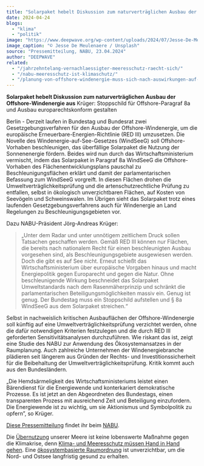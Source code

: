 ```yaml
---
title: "Solarpaket hebelt Diskussion zum naturverträglichen Ausbau der Offshore-Windenergie aus"
date: 2024-04-24
blogs: 
  - "klima"
  - "politik"
image: "https://www.deepwave.org/wp-content/uploads/2024/07/Jesse-De-Meulenaere_Unsplash_Offshore_Solarpaket-scaled.jpg"
image_caption: "© Jesse De Meulenaere / Unsplash"
source: "Pressemitteilung, NABU, 23.04.2024"
author: "DEEPWAVE"
related: 
  - "/jahrzehntelang-vernachlaessigter-meeresschutz-raecht-sich/"
  - "/nabu-meeresschutz-ist-klimaschutz/"
  - "/planung-von-offshore-windenergie-muss-sich-nach-auswirkungen-auf-oekosysteme-richten/"
---
```


**Solarpaket hebelt Diskussion zum naturverträglichen Ausbau der Offshore-Windenergie aus** Krüger: Stoppschild für Offshore-Paragraf 8a und Ausbau europarechtskonform gestalten

Berlin - Derzeit laufen in Bundestag und Bundesrat zwei Gesetzgebungsverfahren für den Ausbau der Offshore-Windenergie, um die europäische Erneuerbare-Energien-Richtlinie (RED III) umzusetzen. Die Novelle des Windenergie-auf-See-Gesetzes (WindSeeG) soll Offshore-Vorhaben beschleunigen, das überfällige Solarpaket die Nutzung der Sonnenenergie fördern. Beides wird nun durch das Wirtschaftsministerium vermischt, indem das Solarpaket in Paragraf 8a WindSeeG die Offshore-Vorhaben des Flächenentwicklungsplans pauschal zu Beschleunigungsflächen erklärt und damit der parlamentarischen Befassung zum WindSeeG vorgreift. In diesen Flächen drohen die Umweltverträglichkeitsprüfung und die artenschutzrechtliche Prüfung zu entfallen, selbst in ökologisch unverzichtbaren Flächen, auf Kosten von Seevögeln und Schweinswalen. Im Übrigen sieht das Solarpaket trotz eines laufenden Gesetzgebungsverfahrens auch für Windenergie an Land Regelungen zu Beschleunigungsgebieten vor.

Dazu NABU-Präsident Jörg-Andreas Krüger:

> „Unter dem Radar und unter unnötigem zeitlichem Druck sollen Tatsachen geschaffen werden. Gemäß RED III können nur Flächen, die bereits nach nationalem Recht für einen beschleunigten Ausbau vorgesehen sind, als Beschleunigungsgebiete ausgewiesen werden. Doch die gibt es auf See nicht. Erneut schießt das Wirtschaftsministerium über europäische Vorgaben hinaus und macht Energiepolitik gegen Europarecht und gegen die Natur. Ohne beschleunigende Wirkung beschneidet das Solarpaket Umweltstandards nach dem Rasenmäherprinzip und schränkt die parlamentarischen Beteiligungsmöglichkeiten massiv ein. Genug ist genug. Der Bundestag muss ein Stoppschild aufstellen und § 8a WindSeeG aus dem Solarpaket streichen.“

Selbst in nachweislich kritischen Ausbauflächen der Offshore-Windenergie soll künftig auf eine Umweltverträglichkeitsprüfung verzichtet werden, ohne die dafür notwendigen Kriterien festzulegen und die durch RED III geforderten Sensitivitätsanalysen durchzuführen. Wie riskant das ist, zeigt eine Studie des NABU zur Anwendung des Ökosystemansatzes in der Raumplanung. Auch zahlreiche Unternehmen der Windenergiebranche plädieren seit längerem aus Gründen der Rechts- und Investitionssicherheit für die Beibehaltung der Umweltverträglichkeitsprüfung. Kritik kommt auch aus den Bundesländern.

„Die Hemdsärmeligkeit des Wirtschaftsministeriums leistet einen Bärendienst für die Energiewende und konterkariert demokratische Prozesse. Es ist jetzt an den Abgeordneten des Bundestags, einen transparenten Prozess mit ausreichend Zeit und Beteiligung einzufordern. Die Energiewende ist zu wichtig, um sie Aktionismus und Symbolpolitik zu opfern”, so Krüger.

[Diese Pressemitteilung](https://www.nabu.de/presse/pressemitteilungen/www.doc.govt.nz/index.php?popup=true&show=40582&db=presseservice) findet ihr beim [NABU](http://nabu.de).

Die [Übernutzung](https://www.deepwave.org/jahrzehntelang-vernachlaessigter-meeresschutz-raecht-sich/) unserer Meere ist keine lobenswerte Maßnahme gegen die Klimakrise, denn [Klima- und Meeresschutz müssen Hand in Hand gehen](https://www.deepwave.org/nabu-meeresschutz-ist-klimaschutz/). Eine [ökosystembasierte Raumordnung](https://www.deepwave.org/planung-von-offshore-windenergie-muss-sich-nach-auswirkungen-auf-oekosysteme-richten/) ist unverzichtbar, um die Nord- und Ostsee langfristig gesund zu erhalten.
